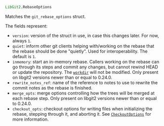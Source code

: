 ```julia
LibGit2.RebaseOptions
```

Matches the `git_rebase_options` struct.

The fields represent:

  * `version`: version of the struct in use, in case this changes later. For now, always `1`.
  * `quiet`: inform other git clients helping with/working on the rebase that the rebase should be done "quietly". Used for interoperability. The default is `1`.
  * `inmemory`: start an in-memory rebase. Callers working on the rebase can go through its steps and commit any changes, but cannot rewind HEAD or update the repository. The [`workdir`](@ref) will not be modified. Only present on libgit2 versions newer than or equal to 0.24.0.
  * `rewrite_notes_ref`: name of the reference to notes to use to rewrite the commit notes as the rebase is finished.
  * `merge_opts`: merge options controlling how the trees will be merged at each rebase step.  Only present on libgit2 versions newer than or equal to 0.24.0.
  * `checkout_opts`: checkout options for writing files when initializing the rebase, stepping through it, and aborting it. See [`CheckoutOptions`](@ref) for more information.
